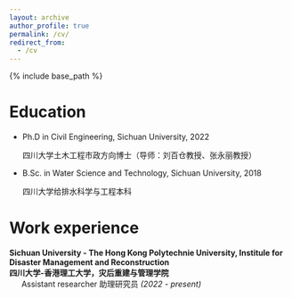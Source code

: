 ```yaml
---
layout: archive
author_profile: true
permalink: /cv/
redirect_from:
  - /cv
---
```


{% include base_path %}

# Education

- Ph.D in Civil Engineering, Sichuan University, 2022

  四川大学土木工程市政方向博士（导师：刘百仓教授、张永丽教授）

- B.Sc. in Water Science and Technology, Sichuan University, 2018

  四川大学给排水科学与工程本科

# Work experience

<b>Sichuan University - The Hong Kong Polytechnie University, Institule for Disaster Management and Reconstruction<br/>四川大学-香港理工大学，灾后重建与管理学院</b><br/>&ensp; &ensp; Assistant researcher 助理研究员 <i>(2022 - present)</i>